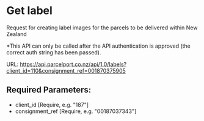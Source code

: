 # Get label

Request for creating label images for the parcels to be delivered within New Zealand

*This API can only be called after the API authentication is approved (the correct
auth string has been passed). 

URL: https://api.parcelport.co.nz/api/1.0/labels?client_id=110&consignment_ref=001870375905

## Required Parameters:
* client_id [Require, e.g. "187"]
* consignment_ref [Require, e.g. "00187037343"]


